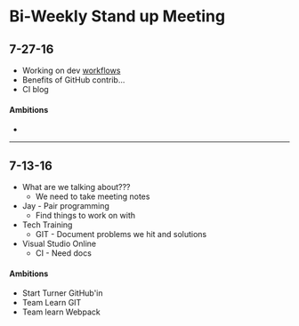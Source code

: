 # Bi-Weekly Stand up Meeting

## 7-27-16

* Working on dev [workflows](https://github.com/turner-industries/dev-dept)
* Benefits of GitHub contrib...
* CI blog

#### Ambitions

*

-----------

## 7-13-16

* What are we talking about???
    * We need to take meeting notes
* Jay - Pair programming
    * Find things to work on with
* Tech Training
    * GIT - Document problems we hit and solutions
* Visual Studio Online
    * CI - Need docs

#### Ambitions

* Start Turner GitHub'in
* Team Learn GIT
* Team learn Webpack
